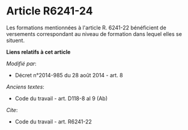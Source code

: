 # Article R6241-24

Les formations mentionnées à l'article R. 6241-22 bénéficient de versements correspondant au niveau de formation dans lequel
elles se situent.

**Liens relatifs à cet article**

_Modifié par_:

  - Décret n°2014-985 du 28 août 2014 - art. 8

_Anciens textes_:

  - Code du travail - art. D118-8 al 9 (Ab)

_Cite_:

  - Code du travail - art. R6241-22
